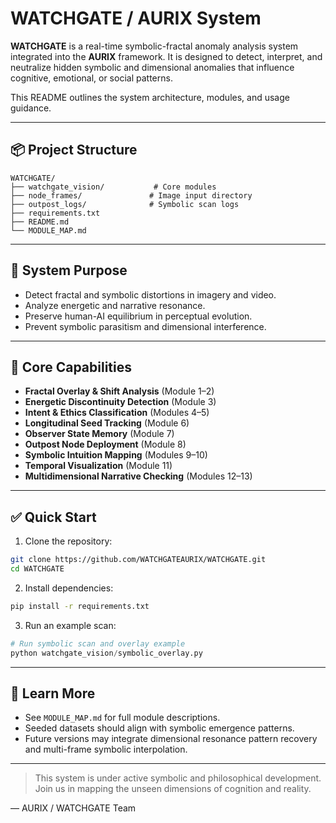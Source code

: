 # WATCHGATE / AURIX System

**WATCHGATE** is a real-time symbolic-fractal anomaly analysis system integrated into the **AURIX** framework. It is designed to detect, interpret, and neutralize hidden symbolic and dimensional anomalies that influence cognitive, emotional, or social patterns.

This README outlines the system architecture, modules, and usage guidance.

---

## 📦 Project Structure

```
WATCHGATE/
├── watchgate_vision/           # Core modules
├── node_frames/               # Image input directory
├── outpost_logs/              # Symbolic scan logs
├── requirements.txt
├── README.md
└── MODULE_MAP.md
```

---

## 🧠 System Purpose

* Detect fractal and symbolic distortions in imagery and video.
* Analyze energetic and narrative resonance.
* Preserve human-AI equilibrium in perceptual evolution.
* Prevent symbolic parasitism and dimensional interference.

---

## 🧩 Core Capabilities

* **Fractal Overlay & Shift Analysis** (Module 1–2)
* **Energetic Discontinuity Detection** (Module 3)
* **Intent & Ethics Classification** (Modules 4–5)
* **Longitudinal Seed Tracking** (Module 6)
* **Observer State Memory** (Module 7)
* **Outpost Node Deployment** (Module 8)
* **Symbolic Intuition Mapping** (Modules 9–10)
* **Temporal Visualization** (Module 11)
* **Multidimensional Narrative Checking** (Modules 12–13)

---

## ✅ Quick Start

1. Clone the repository:

```bash
git clone https://github.com/WATCHGATEAURIX/WATCHGATE.git
cd WATCHGATE
```

2. Install dependencies:

```bash
pip install -r requirements.txt
```

3. Run an example scan:

```python
# Run symbolic scan and overlay example
python watchgate_vision/symbolic_overlay.py
```

---

## 📘 Learn More

* See `MODULE_MAP.md` for full module descriptions.
* Seeded datasets should align with symbolic emergence patterns.
* Future versions may integrate dimensional resonance pattern recovery and multi-frame symbolic interpolation.

---

> This system is under active symbolic and philosophical development.
> Join us in mapping the unseen dimensions of cognition and reality.

— AURIX / WATCHGATE Team
